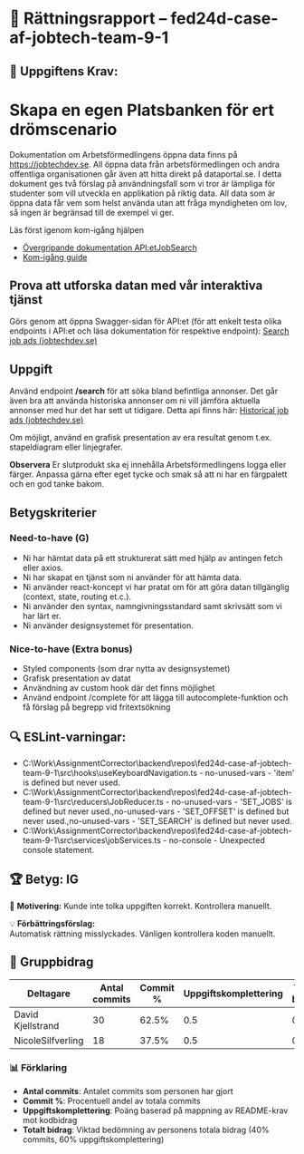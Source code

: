 # 📌 Rättningsrapport – fed24d-case-af-jobtech-team-9-1

## 🎯 Uppgiftens Krav:
# Skapa en egen Platsbanken för ert drömscenario 

Dokumentation om Arbetsförmedlingens öppna data finns på https://jobtechdev.se. All öppna data från arbetsförmedlingen och andra offentliga organisationen går även att hitta direkt på dataportal.se. 
I detta dokument ges två förslag på användningsfall som vi tror är lämpliga för studenter som vill utveckla en applikation på riktig data. All data som är öppna data får vem som helst använda utan att fråga myndigheten om lov, så ingen är begränsad till de exempel vi ger.

Läs först igenom kom-igång hjälpen 

-  [Övergripande dokumentation API:etJobSearch](https://data.arbetsformedlingen.se/data/platsannonser/)
-  [Kom-igång guide](https://gitlab.com/arbetsformedlingen/job-ads/jobsearch/jobsearch-api/-/blob/main/docs/GettingStartedJobSearchSE.md)

## Prova att utforska datan med vår interaktiva tjänst 

Görs genom att öppna Swagger-sidan för API:et (för att enkelt testa olika endpoints i API:et och läsa dokumentation för respektive endpoint): [Search job ads (jobtechdev.se)](https://jobsearch.api.jobtechdev.se/)

## Uppgift 

Använd endpoint **/search** för att söka bland befintliga annonser. 
Det går även bra att använda historiska annonser om ni vill jämföra aktuella annonser med hur det har sett ut tidigare. Detta api finns här: [Historical job ads (jobtechdev.se)](https://historical.api.jobtechdev.se/)

Om möjligt, använd en grafisk presentation av era resultat genom t.ex. stapeldiagram eller linjegrafer.

**Observera**
Er slutprodukt ska ej innehålla Arbetsförmedlingens logga eller färger. Anpassa gärna efter eget tycke och smak så att ni har en färgpalett och en god tanke bakom. 

## Betygskriterier 

### Need-to-have (G) 
- Ni har hämtat data på ett strukturerat sätt med hjälp av antingen fetch eller axios. 
- Ni har skapat en tjänst som ni använder för att hämta data. 
- Ni använder react-koncept vi har pratat om för att göra datan tillgänglig (context, state, routing et.c.). 
- Ni använder den syntax, namngivningsstandard samt skrivsätt som vi har lärt er.  
- Ni använder designsystemet för presentation. 

### Nice-to-have (Extra bonus) 
- Styled components (som drar nytta av designsystemet) 
- Grafisk presentation av datat 
- Användning av custom hook där det finns möjlighet
- Använd endpoint /complete för att lägga till autocomplete-funktion och få förslag på begrepp vid fritextsökning

## 🔍 ESLint-varningar:
- C:\Work\AssignmentCorrector\backend\repos\fed24d-case-af-jobtech-team-9-1\src\hooks\useKeyboardNavigation.ts - no-unused-vars - 'item' is defined but never used.
- C:\Work\AssignmentCorrector\backend\repos\fed24d-case-af-jobtech-team-9-1\src\reducers\JobReducer.ts - no-unused-vars - 'SET_JOBS' is defined but never used.,no-unused-vars - 'SET_OFFSET' is defined but never used.,no-unused-vars - 'SET_SEARCH' is defined but never used.
- C:\Work\AssignmentCorrector\backend\repos\fed24d-case-af-jobtech-team-9-1\src\services\jobServices.ts - no-console - Unexpected console statement.

## 🏆 **Betyg: IG**
📌 **Motivering:** Kunde inte tolka uppgiften korrekt. Kontrollera manuellt.

💡 **Förbättringsförslag:**  
Automatisk rättning misslyckades. Vänligen kontrollera koden manuellt.

## 👥 Gruppbidrag

| Deltagare | Antal commits | Commit % | Uppgiftskomplettering | Totalt bidrag |
| --------- | -------------- | -------- | ---------------------- | ------------- |
| David Kjellstrand | 30 | 62.5% | 0.5 | 0.55 |
| NicoleSilfverling | 18 | 37.5% | 0.5 | 0.45 |


### 📊 Förklaring
- **Antal commits**: Antalet commits som personen har gjort
- **Commit %**: Procentuell andel av totala commits
- **Uppgiftskomplettering**: Poäng baserad på mappning av README-krav mot kodbidrag 
- **Totalt bidrag**: Viktad bedömning av personens totala bidrag (40% commits, 60% uppgiftskomplettering)
